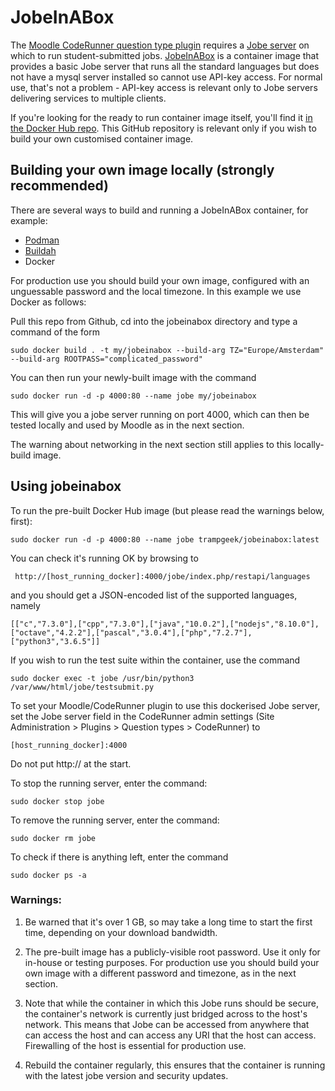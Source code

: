 # JobeInABox

The [Moodle CodeRunner question type plugin](https://moodle.org/plugins/qtype_coderunner) requires a [Jobe server](https://github.com/trampgeek) on which to run student-submitted jobs. [JobeInABox](https://hub.docker.com/r/trampgeek/jobeinabox/) is a container image that provides a basic Jobe server that runs all the standard languages but does not have a mysql server installed so cannot use API-key access. For normal use, that's not a problem - API-key access is relevant only to Jobe servers delivering services to multiple clients.

If you're looking for the ready to run container image itself, you'll find it [in the Docker Hub repo](https://hub.docker.com/r/trampgeek/jobeinabox/). This GitHub repository is relevant only if you wish to build your own customised container image.

## Building your own image locally (strongly recommended)

There are several ways to build and running a JobeInABox container, for example:

* [Podman](https://developers.redhat.com/blog/2019/02/21/podman-and-buildah-for-docker-users/)
* [Buildah](https://www.redhat.com/sysadmin/building-buildah)
* Docker

For production use you should build your own image, configured with an
unguessable password and the local timezone. In this example we use
Docker as follows:

Pull this repo from Github, cd into the jobeinabox directory and type a command
of the form

    sudo docker build . -t my/jobeinabox --build-arg TZ="Europe/Amsterdam" --build-arg ROOTPASS="complicated_password"

You can then run your newly-built image with the command

    sudo docker run -d -p 4000:80 --name jobe my/jobeinabox

This will give you a jobe server running on port 4000, which can then be
tested locally and used by Moodle as in the next section.

The warning about networking in the next section still applies to this
locally-build image.

## Using jobeinabox

To run the pre-built Docker Hub image (but please read the warnings below, first):

    sudo docker run -d -p 4000:80 --name jobe trampgeek/jobeinabox:latest

You can check it's running OK by browsing to

     http://[host_running_docker]:4000/jobe/index.php/restapi/languages

and you should get a JSON-encoded list of the supported languages, namely

    [["c","7.3.0"],["cpp","7.3.0"],["java","10.0.2"],["nodejs","8.10.0"],["octave","4.2.2"],["pascal","3.0.4"],["php","7.2.7"],["python3","3.6.5"]]

If you wish to run the test suite within the container, use the command

    sudo docker exec -t jobe /usr/bin/python3 /var/www/html/jobe/testsubmit.py

To set your Moodle/CodeRunner plugin to use this dockerised Jobe server, set the Jobe server field in the CodeRunner admin settings (Site Administration > Plugins > Question types > CodeRunner) to

    [host_running_docker]:4000

Do not put http:// at the start.

To stop the running server, enter the command:

    sudo docker stop jobe

To remove the running server, enter the command:

    sudo docker rm jobe

To check if there is anything left, enter the command

    sudo docker ps -a

### Warnings:

1.  Be warned that it's over 1 GB, so may take a long time to start the first
    time, depending on your download bandwidth.

1.  The pre-built image has a publicly-visible root password. Use it only
    for in-house or testing purposes. For production use you should build your
    own image with a different password and timezone, as in the next section.

1.  Note that while the container in which this Jobe runs should be secure, the
    container's network is currently just bridged across to the host's network.
    This means that Jobe can be accessed from anywhere that can access the host
    and can access any URI that the host can access. Firewalling of the host is
    essential for production use.

1.  Rebuild the container regularly, this ensures that the container is running
    with the latest jobe version and security updates.
